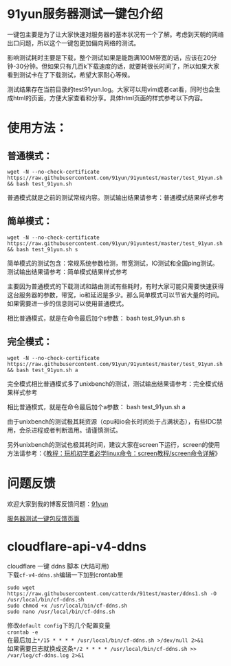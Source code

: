 # 91yun服务器测试一键包介绍

一键包主要是为了让大家快速对服务器的基本状况有一个了解。考虑到天朝的网络出口问题，所以这个一键包更加偏向网络的测试。

影响测试耗时主要是下载，整个测试如果是能跑满100M带宽的话，应该在20分钟-30分钟。但如果只有几百k下载速度的话，就要耗很长时间了，所以如果大家看到测试卡在了下载测试，希望大家耐心等候。

测试结果存在当前目录的test91yun.log。大家可以用vim或者cat看，同时也会生成html的页面，方便大家查看和分享。具体html页面的样式参考以下内容。

# 使用方法：

## 普通模式：

    wget -N --no-check-certificate https://raw.githubusercontent.com/91yun/91yuntest/master/test_91yun.sh && bash test_91yun.sh
普通模式就是之前的测试常规内容。测试输出结果请参考：普通模式结果样式参考

## 简单模式：

    wget -N --no-check-certificate https://raw.githubusercontent.com/91yun/91yuntest/master/test_91yun.sh && bash test_91yun.sh s
简单模式的测试包含：常规系统参数检测，带宽测试，IO测试和全国ping测试。测试输出结果请参考：简单模式结果样式参考

主要因为普通模式的下载测试和路由测试有些耗时，有时大家可能只需要快速获得这台服务器的参数，带宽，io和延迟是多少。那么简单模式可以节省大量的时间。如果需要进一步的信息则可以使用普通模式。

相比普通模式，就是在命令最后加个s参数： bash test_91yun.sh s

## 完全模式：

    wget -N --no-check-certificate https://raw.githubusercontent.com/91yun/91yuntest/master/test_91yun.sh && bash test_91yun.sh a
完全模式相比普通模式多了unixbench的测试，测试输出结果请参考：完全模式结果样式参考

相比普通模式，就是在命令最后加个a参数： bash test_91yun.sh a

由于unixbench的测试极其耗资源（cpu和io会长时间处于占满状态），有些IDC禁用，会杀进程或者判断滥用。请谨慎测试。

另外unixbench的测试也极其耗时间，建议大家在screen下运行，screen的使用方法请参考：《[教程：玩机初学者必学linux命令：screen教程/screen命令详解](https://www.91yun.org/archives/873)》

# 问题反馈
欢迎大家到我的博客反馈问题：[91yun](https://www.91yun.org)

[服务器测试一键包反馈页面](https://www.91yun.org/archives/833)

# cloudflare-api-v4-ddns
cloudflare 一键 ddns 脚本 (大陆可用)  
下载`cf-v4-ddns.sh`编辑一下加到crontab里  
```
sudo wget https://raw.githubusercontent.com/catterdx/91test/master/ddns1.sh -O /usr/local/bin/cf-ddns.sh
sudo chmod +x /usr/local/bin/cf-ddns.sh
sudo nano /usr/local/bin/cf-ddns.sh
```  
修改`default config`下的几个配置变量  
`crontab -e`  
在最后加上`*/15 * * * * /usr/local/bin/cf-ddns.sh >/dev/null 2>&1`  
如果需要日志就换成这条`*/2 * * * * /usr/local/bin/cf-ddns.sh >> /var/log/cf-ddns.log 2>&1`
